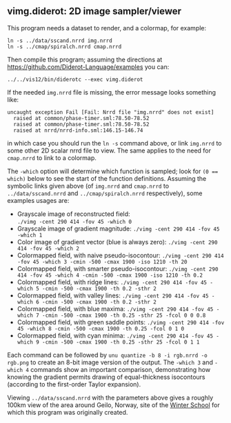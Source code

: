## vimg.diderot: 2D image sampler/viewer

This program needs a dataset to render, and a colormap, for example:

	ln -s ../data/sscand.nrrd img.nrrd
	ln -s ../cmap/spiralch.nrrd cmap.nrrd

Then compile this program; assuming the directions at
https://github.com/Diderot-Language/examples you can:

	../../vis12/bin/diderotc --exec vimg.diderot

If the needed `img.nrrd` file is missing, the error message looks something like:

	uncaught exception Fail [Fail: Nrrd file "img.nrrd" does not exist]
	  raised at common/phase-timer.sml:78.50-78.52
	  raised at common/phase-timer.sml:78.50-78.52
	  raised at nrrd/nrrd-info.sml:146.15-146.74

in which case you should run the `ln -s` command above, or link `img.nrrd`
to some other 2D scalar nrrd file to view.  The same applies to the need
for `cmap.nrrd` to link to a colormap.

The `-which` option will determine which function is sampled; look
for `(0 == which)` below to see the start of the function definitions.
Assuming the symbolic links given above (of `img.nrrd`
and `cmap.nrrd` to `../data/sscand.nrrd` and `../cmap/spiralch.nrrd`
respectively), some examples usages are:
* Grayscale image of reconstructed field:  
   `./vimg -cent 290 414 -fov 45 -which 0`
* Grayscale image of gradient magnitude: `./vimg -cent 290 414 -fov 45 -which 1`
* Color image of gradient vector (blue is always zero): `./vimg -cent 290 414 -fov 45 -which 2`
* Colormapped field, with naive pseudo-isocontour: `./vimg -cent 290 414 -fov 45 -which 3 -cmin -500 -cmax 1900 -iso 1210 -th 20`
* Colormapped field, with smarter pseudo-isocontour: `./vimg -cent 290 414 -fov 45 -which 4 -cmin -500 -cmax 1900 -iso 1210 -th 0.2`
* Colormapped field, with ridge lines: `./vimg -cent 290 414 -fov 45 -which 5 -cmin -500 -cmax 1900 -th 0.2 -sthr 2`
* Colormapped field, with valley lines: `./vimg -cent 290 414 -fov 45 -which 6 -cmin -500 -cmax 1900 -th 0.2 -sthr 2`
* Colormapped field, with blue maxima: `./vimg -cent 290 414 -fov 45 -which 7 -cmin -500 -cmax 1900 -th 0.25 -sthr 25 -fcol 0 0 0.8`
* Colormapped field, with green saddle points: `./vimg -cent 290 414 -fov 45 -which 8 -cmin -500 -cmax 1900 -th 0.25 -fcol 0 1 0`
* Colormapped field, with cyan minima: `./vimg -cent 290 414 -fov 45 -which 9 -cmin -500 -cmax 1900 -th 0.25 -sthr 25 -fcol 0 1 1`

Each command can be followed by `unu quantize -b 8 -i rgb.nrrd -o rgb.png` to create
an 8-bit image version of the output.  The `-which 3` and `-which 4` commands
show an important comparison, demonstrating how knowing the gradient permits
drawing of equal-thickness isocontours (according to the first-order Taylor
expansion).

Viewing `../data/sscand.nrrd` with the parameters above gives a roughly
100km view of the area around Geilo, Norway, site of the
[Winter School](http://www.sintef.no/projectweb/geilowinterschool/2016-scientific-visualization/)
for which this program was originally created.
